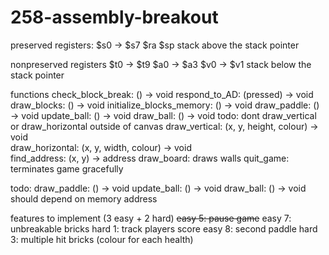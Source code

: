 # 258-assembly-breakout

preserved registers:
$s0 -> $s7
$ra
$sp
stack above the stack pointer

nonpreserved registers
$t0 -> $t9
$a0 -> $a3
$v0 -> $v1
stack below the stack pointer

functions
check_block_break: () -> void
respond_to_AD: (pressed) -> void
draw_blocks: () -> void
initialize_blocks_memory: () -> void
draw_paddle: () -> void
update_ball: () -> void
draw_ball: () -> void
todo: dont draw_vertical or draw_horizontal outside of canvas
draw_vertical: (x, y, height, colour) -> void  
draw_horizontal: (x, y, width, colour) -> void  
find_address: (x, y) -> address
draw_board: draws walls
quit_game: terminates game gracefully

todo:
draw_paddle: () -> void
update_ball: () -> void
draw_ball: () -> void
should depend on memory address

features to implement (3 easy + 2 hard)
~~easy 5: pause game~~
easy 7: unbreakable bricks
hard 1: track players score
easy 8: second paddle
hard 3: multiple hit bricks (colour for each health)
